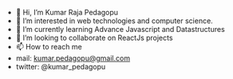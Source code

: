- 👋 Hi, I’m Kumar Raja Pedagopu
- 👀 I’m interested in web technologies and computer science.
- 🌱 I’m currently learning Advance Javascript and Datastructures
- 💞️ I’m looking to collaborate on ReactJs projects
- 📫 How to reach me 
- mail: kumar.pedagopu@gmail.com
- twitter: @kumar_pedagopu

<!---
kumarraja/kumarraja is a ✨ special ✨ repository because its `README.md` (this file) appears on your GitHub profile.
You can click the Preview link to take a look at your changes.
--->
